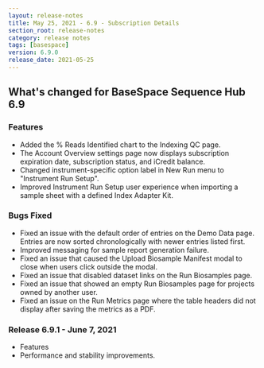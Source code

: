 ```yaml
---
layout: release-notes
title: May 25, 2021 - 6.9 - Subscription Details
section_root: release-notes
category: release notes
tags: [basespace]
version: 6.9.0
release_date: 2021-05-25
---
```


## What's changed for BaseSpace Sequence Hub 6.9

### Features
 - Added the % Reads Identified chart to the Indexing QC page.
 - The Account Overview settings page now displays subscription expiration date, subscription status, and iCredit balance.
 - Changed instrument-specific option label in New Run menu to "Instrument Run Setup".
 - Improved Instrument Run Setup user experience when importing a sample sheet with a defined Index Adapter Kit.

### Bugs Fixed
 - Fixed an issue with the default order of entries on the Demo Data page. Entries are now sorted chronologically with newer entries listed first.
 - Improved messaging for sample report generation failure.
 - Fixed an issue that caused the Upload Biosample Manifest modal to close when users click outside the modal.
 - Fixed an issue that disabled dataset links on the Run Biosamples page.
 - Fixed an issue that showed an empty Run Biosamples page for projects owned by another user.
 - Fixed an issue on the Run Metrics page where the table headers did not display after saving the metrics as a PDF.
 
 
### Release 6.9.1 - June 7, 2021
 - Features
  - Performance and stability improvements.